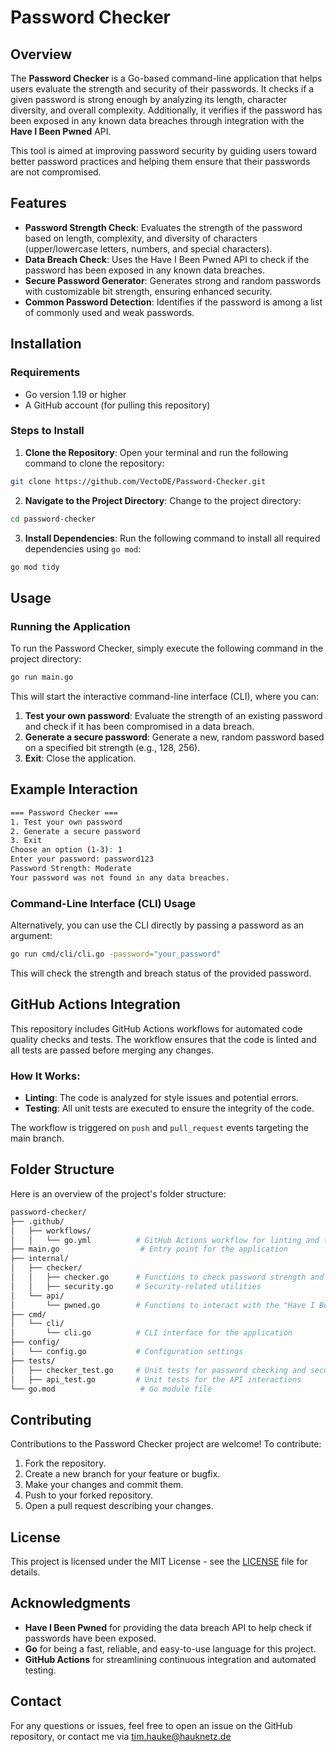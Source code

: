 # Password Checker

## Overview

The **Password Checker** is a Go-based command-line application that helps users evaluate the strength and security of their passwords. It checks if a given password is strong enough by analyzing its length, character diversity, and overall complexity. Additionally, it verifies if the password has been exposed in any known data breaches through integration with the **Have I Been Pwned** API.

This tool is aimed at improving password security by guiding users toward better password practices and helping them ensure that their passwords are not compromised.

## Features

- **Password Strength Check**: Evaluates the strength of the password based on length, complexity, and diversity of characters (upper/lowercase letters, numbers, and special characters).
- **Data Breach Check**: Uses the Have I Been Pwned API to check if the password has been exposed in any known data breaches.
- **Secure Password Generator**: Generates strong and random passwords with customizable bit strength, ensuring enhanced security.
- **Common Password Detection**: Identifies if the password is among a list of commonly used and weak passwords.

## Installation

### Requirements

- Go version 1.19 or higher
- A GitHub account (for pulling this repository)

### Steps to Install

1. **Clone the Repository**: Open your terminal and run the following command to clone the repository:

```bash
git clone https://github.com/VectoDE/Password-Checker.git
```

2. **Navigate to the Project Directory**: Change to the project directory:

```bash
cd password-checker
```

3. **Install Dependencies**: Run the following command to install all required dependencies using ```go mod```:

```bash
go mod tidy
```

## Usage

### Running the Application

To run the Password Checker, simply execute the following command in the project directory:

```bash
go run main.go
```

This will start the interactive command-line interface (CLI), where you can:

1. **Test your own password**: Evaluate the strength of an existing password and check if it has been compromised in a data breach.
2. **Generate a secure password**: Generate a new, random password based on a specified bit strength (e.g., 128, 256).
3. **Exit**: Close the application.

## Example Interaction

```bash
=== Password Checker ===
1. Test your own password
2. Generate a secure password
3. Exit
Choose an option (1-3): 1
Enter your password: password123
Password Strength: Moderate
Your password was not found in any data breaches.
```

### Command-Line Interface (CLI) Usage

Alternatively, you can use the CLI directly by passing a password as an argument:

```bash
go run cmd/cli/cli.go -password="your_password"
```

This will check the strength and breach status of the provided password.

## GitHub Actions Integration

This repository includes GitHub Actions workflows for automated code quality checks and tests. The workflow ensures that the code is linted and all tests are passed before merging any changes.

### How It Works:

- **Linting**: The code is analyzed for style issues and potential errors.
- **Testing**: All unit tests are executed to ensure the integrity of the code.

The workflow is triggered on ```push``` and ```pull_request``` events targeting the main branch.

## Folder Structure

Here is an overview of the project's folder structure:

```bash
password-checker/
├── .github/
│   ├── workflows/
│   │   └── go.yml          # GitHub Actions workflow for linting and testing
├── main.go                  # Entry point for the application
├── internal/
│   ├── checker/
│   │   ├── checker.go      # Functions to check password strength and generate passwords
│   │   ├── security.go     # Security-related utilities
│   └── api/
│       └── pwned.go        # Functions to interact with the "Have I Been Pwned" API
├── cmd/
│   └── cli/
│       └── cli.go          # CLI interface for the application
├── config/
│   └── config.go           # Configuration settings
├── tests/
│   ├── checker_test.go     # Unit tests for password checking and security functions
│   ├── api_test.go         # Unit tests for the API interactions
└── go.mod                   # Go module file
```

## Contributing

Contributions to the Password Checker project are welcome! To contribute:

1. Fork the repository.
2. Create a new branch for your feature or bugfix.
3. Make your changes and commit them.
4. Push to your forked repository.
5. Open a pull request describing your changes.

## License

This project is licensed under the MIT License - see the [LICENSE](https://github.com/VectoDE/Password-Checker/blob/main/LICENSE) file for details.

## Acknowledgments

- **Have I Been Pwned** for providing the data breach API to help check if passwords have been exposed.
- **Go** for being a fast, reliable, and easy-to-use language for this project.
- **GitHub Actions** for streamlining continuous integration and automated testing.

## Contact

For any questions or issues, feel free to open an issue on the GitHub repository, or contact me via [tim.hauke@hauknetz.de](mailto:tim.hauke@hauknetz.de)

